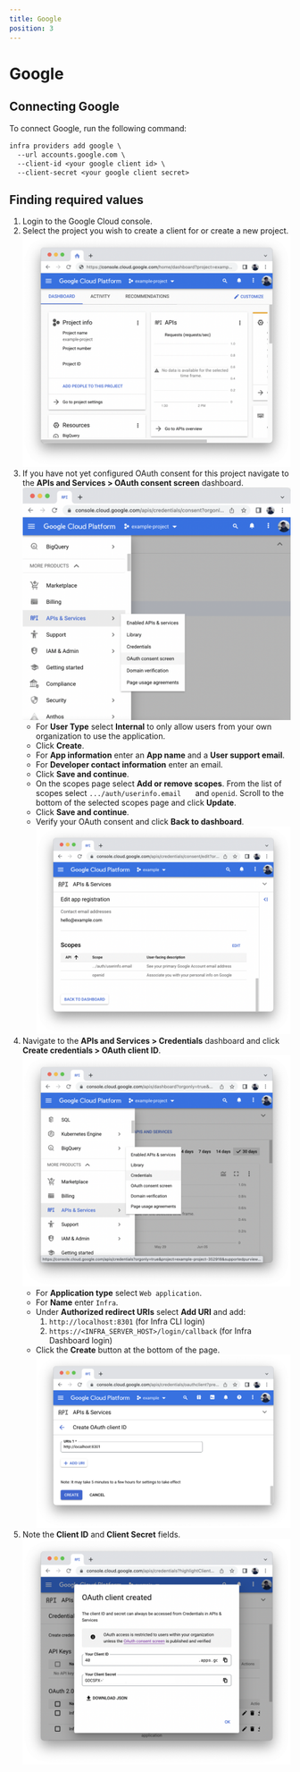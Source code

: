 ```yaml
---
title: Google
position: 3
---
```


# Google

## Connecting Google
To connect Google, run the following command:

```
infra providers add google \
  --url accounts.google.com \
  --client-id <your google client id> \
  --client-secret <your google client secret>
```

## Finding required values

1. Login to the Google Cloud console.
2. Select the project you wish to create a client for or create a new project.
![Google Cloud project console](../images/google-setup/connect-users-google-1.png)
3. If you have not yet configured OAuth consent for this project navigate to the **APIs and Services > OAuth consent screen** dashboard.
    ![OAuth consent navigation](../images/google-setup/connect-users-google-2.png)
    - For **User Type** select **Internal** to only allow users from your own organization to use the application.
    - Click **Create**.
    - For **App information** enter an **App name** and a **User support email**.
    - For **Developer contact information** enter an email.
    - Click **Save and continue**.
    - On the scopes page select **Add or remove scopes**. From the list of scopes select `.../auth/userinfo.email	` and `openid`. Scroll to the bottom of the selected scopes page and click **Update**.
    - Click **Save and continue**.
    - Verify your OAuth consent and click **Back to dashboard**.
    ![OAuth consent summary](../images/google-setup/connect-users-google-3.png)
5. Navigate to the **APIs and Services > Credentials** dashboard and click **Create credentials > OAuth client ID**.
    ![OAuth client navigation](../images/google-setup/connect-users-google-4.png)
    - For **Application type** select `Web application`.
    - For **Name** enter `Infra`.
    - Under **Authorized redirect URIs** select **Add URI** and add:
      1. `http://localhost:8301` (for Infra CLI login)
      2. `https://<INFRA_SERVER_HOST>/login/callback` (for Infra Dashboard login)
    - Click the **Create** button at the bottom of the page.
    ![OAuth credentials create](../images/google-setup/connect-users-google-5.png)
6. Note the **Client ID** and **Client Secret** fields.
    ![OAuth client details](../images/google-setup/connect-users-google-6.png)

